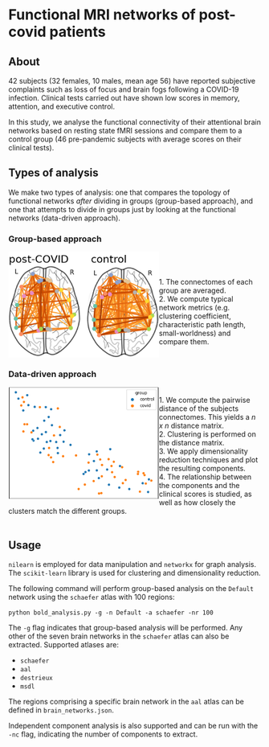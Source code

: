 # Functional MRI networks of post-covid patients
## About
42 subjects (32 females, 10 males, mean age 56) have reported subjective complaints such as loss of focus and brain fogs following a COVID-19 infection. Clinical tests carried out have shown low scores in memory, attention, and executive control.

In this study, we analyse the functional connectivity of their attentional brain networks based on resting state fMRI sessions and compare them to a control group (46 pre-pandemic subjects with average scores on their clinical tests).

## Types of analysis
We make two types of analysis: one that compares the topology of functional networks *after* dividing in groups (group-based approach), and one that attempts to divide in groups just by looking at the functional networks (data-driven approach).

### Group-based approach

<picture>
  <source media="(prefers-color-scheme: dark)" srcset="modules/figures/comparison_example_light.png">
  <img src="modules/figures/comparison_example.png" width="300" align="left">
</picture>
<br><br><br>
1. The connectomes of each group are averaged. <br>
2. We compute typical network metrics (e.g. clustering coefficient, characteristic path length, small-worldness) and compare them. <br>
<br clear="left">

### Data-driven approach

<picture>
  <img src="modules/figures/rsa_example.png" width="300" align="left">
</picture>
<br>
1. We compute the pairwise distance of the subjects connectomes. This yields a <i>n x n</i> distance matrix. <br>
2. Clustering is performed on the distance matrix. <br>
3. We apply dimensionality reduction techniques and plot the resulting components. <br>
4. The relationship between the components and the clinical scores is studied, as well as how closely the clusters match the different groups. <br>
<br clear="left">

## Usage
``nilearn`` is employed for data manipulation and ``networkx`` for graph analysis. The ``scikit-learn`` library is used for clustering and dimensionality reduction.

The following command will perform group-based analysis on the ```Default``` network using the ```schaefer``` atlas with 100 regions:
```
python bold_analysis.py -g -n Default -a schaefer -nr 100
```

The ```-g``` flag indicates that group-based analysis will be performed. Any other of the seven brain networks in the ```schaefer``` atlas can also be extracted. Supported atlases are:
- ```schaefer```
- ```aal```
- ```destrieux```
- ```msdl```

The regions comprising a specific brain network in the ```aal``` atlas can be defined in ```brain_networks.json```.

Independent component analysis is also supported and can be run with the ```-nc``` flag, indicating the number of components to extract. 